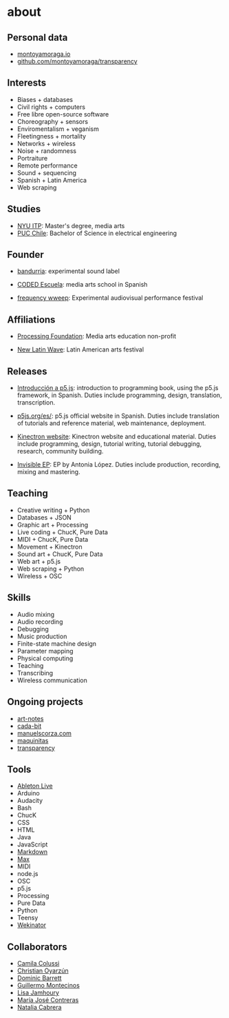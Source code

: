 # about

## Personal data

*  [montoyamoraga.io](http://montoyamoraga.io/)
* [github.com/montoyamoraga/transparency](https://github.com/montoyamoraga/transparency)

## Interests

* Biases + databases
* Civil rights + computers
* Free libre open-source software
* Choreography + sensors
* Enviromentalism + veganism
* Fleetingness + mortality
* Networks + wireless
* Noise + randomness
* Portraiture
* Remote performance
* Sound + sequencing
* Spanish + Latin America
* Web scraping

## Studies

* [NYU ITP](https://tisch.nyu.edu/itp): Master's degree, media arts
* [PUC Chile](https://www.ing.uc.cl/electrica/): Bachelor of Science in electrical engineering

## Founder

* [bandurria](https://bandurria.io/): experimental sound label

* [CODED Escuela](http://codedescuela.cl/): media arts school in Spanish

* [frequency wweep](http://frequencysweep.com/): Experimental audiovisual performance festival

## Affiliations

* [Processing Foundation](https://processingfoundation.org/): Media arts education non-profit

* [New Latin Wave](https://newlatinwave.com/): Latin American arts festival

## Releases

* [Introducción a p5.js](https://processingfoundation.press/product/introduccion-a-p5-js/): introduction to programming book, using the p5.js framework, in Spanish. Duties include programming, design, translation, transcription.

* [p5js.org/es/](https://p5js.org/es/): p5.js official website in Spanish. Duties include translation of tutorials and reference material, web maintenance, deployment.

* [Kinectron website](https://kinectron.github.io/): Kinectron website and educational material. Duties include programming, design, tutorial writing, tutorial debugging, research, community building.

* [Invisible EP](https://antonialopez.bandcamp.com/album/invisible): EP by Antonia López. Duties include production, recording, mixing and mastering.

## Teaching

* Creative writing + Python
* Databases + JSON
* Graphic art + Processing
* Live coding + ChucK, Pure Data
* MIDI + ChucK, Pure Data
* Movement + Kinectron
* Sound art + ChucK, Pure Data
* Web art + p5.js
* Web scraping + Python
* Wireless + OSC

## Skills

* Audio mixing
* Audio recording
* Debugging
* Music production
* Finite-state machine design
* Parameter mapping
* Physical computing
* Teaching
* Transcribing
* Wireless communication

## Ongoing projects

* [art-notes](https://github.com/montoyamoraga/art-notes)
* [cada-bit](https://github.com/cada-bit)
* [manuelscorza.com](https://github.com/montoyamoraga/manuelscorza)
* [maquinitas](https://github.com/maquinitas)
* [transparency](https://github.com/montoyamoraga/transparency)

## Tools

* [Ableton Live](https://en.wikipedia.org/wiki/Ableton_Live)
* Arduino
* Audacity
* Bash
* ChucK
* CSS
* HTML
* Java
* JavaScript
* [Markdown](https://en.wikipedia.org/wiki/Markdown)
* [Max](https://en.wikipedia.org/wiki/Max_(software))
* MIDI
* node.js
* OSC
* p5.js
* Processing
* Pure Data
* Python
* Teensy
* [Wekinator](http://www.wekinator.org/)

## Collaborators

* [Camila Colussi](https://www.camilacolussi.com/)
* [Christian Oyarzún](http://error404.cl/)
* [Dominic Barrett](http://www.dominicbarrett.com/)
* [Guillermo Montecinos](http://guillemontecinos.cl/)
* [Lisa Jamhoury](http://lisajamhoury.com/)
* [María José Contreras](http://www.mariajosecontreras.com/)
* [Natalia Cabrera](http://www.nataliacabrera.com/)
